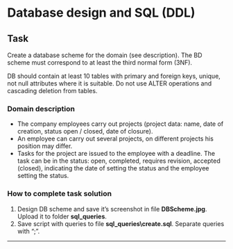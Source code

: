 # Database design and SQL (DDL)

## Task  

Create a database scheme for the domain (see description). The BD scheme must correspond to at least the third normal form (3NF).

DB should contain at least 10 tables with primary and foreign keys, unique, not null attributes where it is suitable. Do not use ALTER operations and cascading deletion from tables.

### Domain description   

- The company employees carry out projects (project data: name, date of creation, status open / closed, date of closure).   
- An employee can carry out several projects, on different projects his position may differ.  
- Tasks for the project are issued to the employee with a deadline. The task can be in the status: open, completed, requires revision, accepted (closed), indicating the date of setting the status and the employee setting the status. 

### How to complete task solution

1. Design DB scheme and save it’s screenshot in file **DBScheme.jpg**. Upload it to folder **sql_queries**. 
1. Save script with queries to file **sql_queries\create.sql**. Separate queries with “;”.
______
